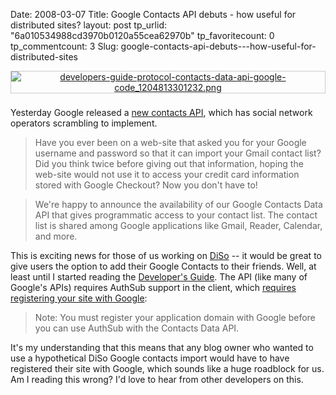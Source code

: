 Date: 2008-03-07
Title: Google Contacts API debuts - how useful for distributed sites?
layout: post
tp_urlid: "6a010534988cd3970b0120a55cea62970b"
tp_favoritecount: 0
tp_commentcount: 3
Slug: google-contacts-api-debuts---how-useful-for-distributed-sites

<a href="http://redmonk.net/archives/2008/03/06/google-contacts-api-debuts-how-useful-for-distributed-sites/2689/" rel="attachment wp-att-2689" style="display:block; text-align:center;" title="developers-guide-protocol-contacts-data-api-google-code_1204813301232.png"><img  alt="developers-guide-protocol-contacts-data-api-google-code_1204813301232.png" class="at-xid-6a010534988cd3970b0120a55cea66970b " src="http://steveivy.typepad.com/.a/6a010534988cd3970b0120a55cea66970b-pi" style="margin: 0 0 8px 0px; border: 1px solid #ccc; padding 1px;" /></a>



Yesterday Google released a [new contacts API](http://googledataapis.blogspot.com/2008/03/3-2-1-contact-api-has-landed.html), which has social network operators scrambling to implement.



>Have you ever been on a web-site that asked you for your Google username and password so that it can import your Gmail contact list? Did you think twice before giving out that information, hoping the web-site would not use it to access your credit card information stored with Google Checkout? Now you don't have to!



>We're happy to announce the availability of our Google Contacts Data API that gives programmatic access to your contact list. The contact list is shared among Google applications like Gmail, Reader, Calendar, and more.



This is exciting news for those of us working on [DiSo](http://diso-project.org) -- it would be great to give users the option to add their Google Contacts to their friends. Well, at least until I started reading the [Developer's Guide](http://code.google.com/apis/contacts/developers_guide_protocol.html). The API (like many of Google's APIs) requires AuthSub support in the client, which [requires registering your site with Google](http://code.google.com/apis/contacts/developers_guide_protocol.html#Auth):



>Note: You must register your application domain with Google before you can use AuthSub with the Contacts Data API. 



It's my understanding that this means that any blog owner who wanted to use a hypothetical DiSo Google contacts import would have to have registered their site with Google, which sounds like a huge roadblock for us. Am I reading this wrong? I'd love to hear from other developers on this.
